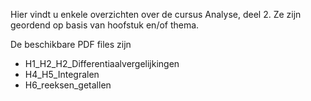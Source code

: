 Hier vindt u enkele overzichten over de cursus Analyse, deel 2. 
Ze zijn geordend op basis van hoofstuk en/of thema.

De beschikbare PDF files zijn
- H1_H2_H2_Differentiaalvergelijkingen
- H4_H5_Integralen
- H6_reeksen_getallen
